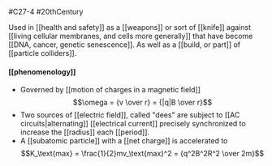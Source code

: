 #C27-4 
#20thCentury 

Used in [[health and safety]] as a [[weapons]] or sort of [[knife]] against [[living cellular membranes, and cells more generally]] that have become  [[DNA, cancer, genetic senescence]]. As well as a [[build, or part]] of [[particle colliders]].


#### [[phenomenology]]
- Governed by [[motion of charges in a magnetic field]] $$\omega = {v \over r} = {|q|B \over r}$$
- Two sources of [[electric field]], called "dees" are subject to [[AC circuits|alternating]] [[electrical current]] precisely synchronized to increase the [[radius]] each [[period]].
- A [[subatomic particle]] with a [[net charge]] is accelerated to $$K_\text{max} = \frac{1}{2}mv_\text{max}^2 = {q^2B^2R^2 \over 2m}$$
